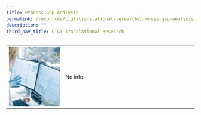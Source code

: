 ```yaml
---
title: Process Gap Analysis
permalink: /resources/ctgt-translational-research/process-gap-analysis/
description: ""
third_nav_title: CTGT Translational Research
---
```

<table>
	<tbody>
		<tr>
			<td style="width:30%">
				<img src="/images/Resources/CGMP%20Guidelines/shutterstock_1073659382.jpg">
			</td>
			<td style="width:70%">
				No info.
			</td>
		</tr>
	</tbody>
	</table>